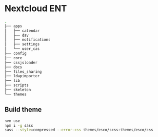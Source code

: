 # Nextcloud ENT

```bash
.
├── apps
│   ├── calendar
│   ├── dav
│   ├── notifications
│   ├── settings
│   └── user_cas
├── config
├── core
├── cssjsloader
├── docs
├── files_sharing
├── ldapimporter
├── lib
├── scripts
├── skeleton
└── themes
```

## Build theme

```sh
nvm use
npm i -g sass
sass --style=compressed --error-css themes/esco/scss:themes/esco/css
```
